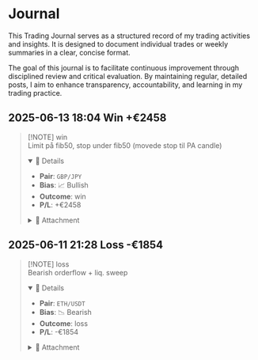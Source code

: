 # Journal

This Trading Journal serves as a structured record of my trading activities and insights. It is designed to document individual trades or weekly summaries in a clear, concise format.

The goal of this journal is to facilitate continuous improvement through disciplined review and critical evaluation. By maintaining regular, detailed posts, I aim to enhance transparency, accountability, and learning in my trading practice.

<JournalSummary />


## 2025-06-13 18:04 <span class="win">Win +€2458</span>
> [!NOTE] <span class="win">win</span>  
> Limit på fib50, stop under fib50 (movede stop til PA candle)  
> 
> <details open>
> <summary>📂 Details</summary>
> 
> * **Pair**: <code>GBP/JPY</code>
> * **Bias**: 📈 Bullish
> * **Outcome**: <span class="win">win</span>
> * **P/L**: <span class="pl-circle">+€2458</span>
> 
> </details>
> 
> <details>
> <summary>📎 Attachment</summary>
> <img src="/images/13062025 GBPJPY1.png" alt="FTMO Challenge Passed" style="max-width: 300px; margin-top: 0.5rem;" />
> </details>

## 2025-06-11 21:28 <span class="loss">Loss -€1854</span>
> [!NOTE] <span class="loss">loss</span>  
> Bearish orderflow + liq. sweep  
> 
> <details open>
> <summary>📂 Details</summary>
> 
> * **Pair**: <code>ETH/USDT</code>
> * **Bias**: 📉 Bearish
> * **Outcome**: <span class="loss">loss</span>
> * **P/L**: <span class="pl-circle pl-negative">-€1854</span>
> 
> </details>
> 
> <details>
> <summary>📎 Attachment</summary>
> <img src="/images/ftmo-challenge-passed.png" alt="FTMO Challenge Passed" style="max-width: 300px; margin-top: 0.5rem;" />
> </details>